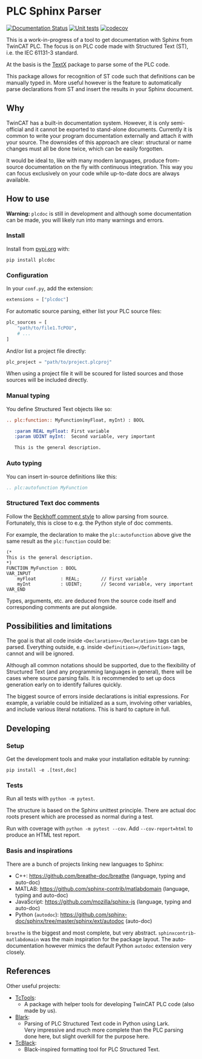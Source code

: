 # PLC Sphinx Parser

[![Documentation Status](https://readthedocs.org/projects/plc-doc/badge/?version=latest)](https://plc-doc.readthedocs.io/latest/?badge=latest)
[![Unit tests](https://github.com/DEMCON/plcdoc/actions/workflows/tests.yml/badge.svg)](https://github.com/DEMCON/plcdoc/actions)
[![codecov](https://codecov.io/github/DEMCON/plcdoc/graph/badge.svg?token=LS0LECRP58)](https://codecov.io/DEMCON/plcdoc)

This is a work-in-progress of a tool to get documentation with Sphinx from TwinCAT PLC.
The focus is on PLC code made with Structured Text (ST), i.e. the IEC 61131-3 standard.

At the basis is the [TextX](https://github.com/textX/textX) package to parse some of the PLC code.

This package allows for recognition of ST code such that definitions can be manually typed in.
More useful however is the feature to automatically parse declarations from ST and insert the results in your Sphinx
document.

## Why

TwinCAT has a built-in documentation system. However, it is only semi-official and it cannot be exported to stand-alone
documents. Currently it is common to write your program documentation externally and attach it with your source. The 
downsides of this approach are clear: structural or name changes must all be done twice, which can be easily forgotten.

It would be ideal to, like with many modern languages, produce from-source documentation on the fly with continuous 
integration. This way you can focus exclusively on your code while up-to-date docs are always available.

## How to use

**Warning:** `plcdoc` is still in development and although some documentation can be made, you will likely run into many warnings and errors.

### Install

Install from [pypi.org](https://pypi.org/project/plcdoc/) with:
```
pip install plcdoc
```

### Configuration

In your `conf.py`, add the extension:

```python
extensions = ["plcdoc"]
```

For automatic source parsing, either list your PLC source files:

```python
plc_sources = [
    "path/to/file1.TcPOU",
    # ...
]
```

And/or list a project file directly:

```python
plc_project = "path/to/project.plcproj"
```

When using a project file it will be scoured for listed sources and those sources will be included directly.

### Manual typing

You define Structured Text objects like so:

```rst
.. plc:function:: MyFunction(myFloat, myInt) : BOOL

   :param REAL myFloat: First variable
   :param UDINT myInt:  Second variable, very important

   This is the general description.
```

### Auto typing

You can insert in-source definitions like this:

```rst
.. plc:autofunction MyFunction
```

### Structured Text doc comments

Follow the [Beckhoff comment style](https://infosys.beckhoff.com/english.php?content=../content/1033/tc3_plc_intro/6158078987.html&id=)
to allow parsing from source. Fortunately, this is close to e.g. the Python style of doc comments.

For example, the declaration to make the `plc:autofunction` above give the same result as the `plc:function` could be:

```
(*
This is the general description.
*)
FUNCTION MyFunction : BOOL
VAR_INPUT
    myFloat         : REAL;        // First variable
    myInt           : UDINT;       // Second variable, very important
VAR_END
```

Types, arguments, etc. are deduced from the source code itself and corresponding comments are put alongside.

## Possibilities and limitations

The goal is that all code inside `<Declaration></Declaration>` tags can be parsed. Everything outside, e.g. inside
`<Definition></Definition>` tags, cannot and will be ignored.

Although all common notations should be supported, due to the flexibility of Structured Text (and any programming
languages in general), there will be cases where source parsing fails. It is recommended to set up docs generation
early on to identify failures quickly.

The biggest source of errors inside declarations is initial expressions. For example, a variable could be initialized 
as a sum, involving other variables, and include various literal notations. This is hard to capture in full.

## Developing

### Setup

Get the development tools and make your installation editable by running:
```
pip install -e .[test,doc]
```

### Tests

Run all tests with `python -m pytest`.

The structure is based on the Sphinx unittest principle. There are actual doc roots present which are processed as 
normal during a test.

Run with coverage with `python -m pytest --cov`. Add `--cov-report=html` to produce an HTML test report.

### Basis and inspirations

There are a bunch of projects linking new languages to Sphinx:

 * C++: https://github.com/breathe-doc/breathe (language, typing and auto-doc)
 * MATLAB: https://github.com/sphinx-contrib/matlabdomain (language, typing and auto-doc)
 * JavaScript: https://github.com/mozilla/sphinx-js (language, typing and auto-doc)
 * Python (`autodoc`): https://github.com/sphinx-doc/sphinx/tree/master/sphinx/ext/autodoc (auto-doc)

`breathe` is the biggest and most complete, but very abstract. `sphinxcontrib-matlabdomain` was the main inspiration for
the package layout. The auto-documentation however mimics the default Python `autodoc` extension very closely.

## References

Other useful projects: 

 * [TcTools](https://github.com/DEMCON/twincat-tools):
   * A package with helper tools for developing TwinCAT PLC code (also made by us).
 * [Blark](https://github.com/klauer/blark):
   * Parsing of PLC Structured Text code in Python using Lark.  
     Very impressive and much more complete than the PLC parsing done here, but slight overkill for the purpose here.
 * [TcBlack](https://github.com/Roald87/TcBlack):
   * Black-inspired formatting tool for PLC Structured Text.
